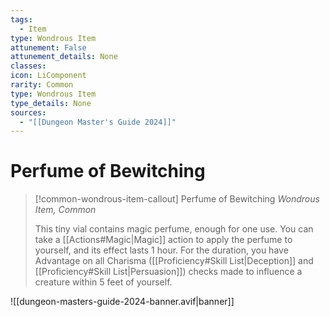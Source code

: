 ```yaml
---
tags:
  - Item
type: Wondrous Item
attunement: False
attunement_details: None
classes:
icon: LiComponent
rarity: Common
type: Wondrous Item
type_details: None
sources: 
  - "[[Dungeon Master's Guide 2024]]"
---
```

# Perfume of Bewitching
>[!common-wondrous-item-callout] Perfume of Bewitching
>_Wondrous Item, Common_
>
>This tiny vial contains magic perfume, enough for one use. You can take a [[Actions#Magic\|Magic]] action to apply the perfume to yourself, and its effect lasts 1 hour. For the duration, you have Advantage on all Charisma ([[Proficiency#Skill List\|Deception]] and [[Proficiency#Skill List\|Persuasion]]) checks made to influence a creature within 5 feet of yourself.
>


![[dungeon-masters-guide-2024-banner.avif|banner]]